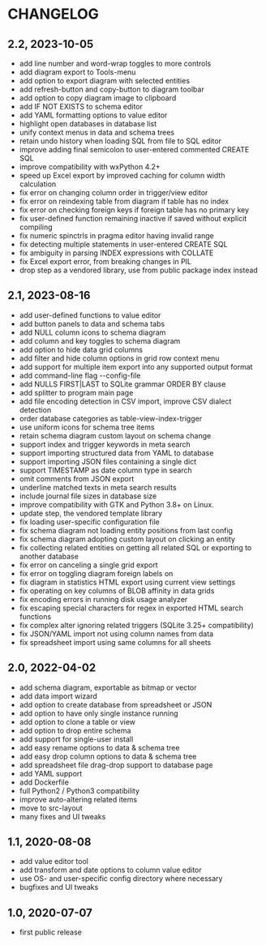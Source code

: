 CHANGELOG
=========

2.2, 2023-10-05
---------------
- add line number and word-wrap toggles to more controls
- add diagram export to Tools-menu
- add option to export diagram with selected entities
- add refresh-button and copy-button to diagram toolbar
- add option to copy diagram image to clipboard
- add IF NOT EXISTS to schema editor
- add YAML formatting options to value editor
- highlight open databases in database list
- unify context menus in data and schema trees
- retain undo history when loading SQL from file to SQL editor
- improve adding final semicolon to user-entered commented CREATE SQL
- improve compatibility with wxPython 4.2+
- speed up Excel export by improved caching for column width calculation
- fix error on changing column order in trigger/view editor
- fix error on reindexing table from diagram if table has no index
- fix error on checking foreign keys if foreign table has no primary key
- fix user-defined function remaining inactive if saved without explicit compiling
- fix numeric spinctrls in pragma editor having invalid range
- fix detecting multiple statements in user-entered CREATE SQL
- fix ambiguity in parsing INDEX expressions with COLLATE
- fix Excel export error, from breaking changes in PIL
- drop step as a vendored library, use from public package index instead


2.1, 2023-08-16
---------------
- add user-defined functions to value editor
- add button panels to data and schema tabs
- add NULL column icons to schema diagram
- add column and key toggles to schema diagram
- add option to hide data grid columns
- add filter and hide column options in grid row context menu
- add support for multiple item export into any supported output format
- add command-line flag --config-file
- add NULLS FIRST|LAST to SQLite grammar ORDER BY clause
- add splitter to program main page
- add file encoding detection in CSV import, improve CSV dialect detection
- order database categories as table-view-index-trigger
- use uniform icons for schema tree items
- retain schema diagram custom layout on schema change
- support index and trigger keywords in meta search
- support importing structured data from YAML to database
- support importing JSON files containing a single dict
- support TIMESTAMP as date column type in search
- omit comments from JSON export
- underline matched texts in meta search results
- include journal file sizes in database size
- improve compatibility with GTK and Python 3.8+ on Linux.
- update step, the vendored template library
- fix loading user-specific configuration file
- fix schema diagram not loading entity positions from last config
- fix schema diagram adopting custom layout on clicking an entity
- fix collecting related entities on getting all related SQL or exporting to another database
- fix error on canceling a single grid export
- fix error on toggling diagram foreign labels on
- fix diagram in statistics HTML export using current view settings
- fix operating on key columns of BLOB affinity in data grids
- fix encoding errors in running disk usage analyzer
- fix escaping special characters for regex in exported HTML search functions
- fix complex alter ignoring related triggers (SQLite 3.25+ compatibility)
- fix JSON/YAML import not using column names from data
- fix spreadsheet import using same columns for all sheets


2.0, 2022-04-02
---------------
- add schema diagram, exportable as bitmap or vector
- add data import wizard
- add option to create database from spreadsheet or JSON
- add option to have only single instance running
- add option to clone a table or view
- add option to drop entire schema
- add support for single-user install
- add easy rename options to data & schema tree
- add easy drop column options to data & schema tree
- add spreadsheet file drag-drop support to database page
- add YAML support
- add Dockerfile
- full Python2 / Python3 compatibility
- improve auto-altering related items
- move to src-layout
- many fixes and UI tweaks


1.1, 2020-08-08
---------------
- add value editor tool
- add transform and date options to column value editor
- use OS- and user-specific config directory where necessary
- bugfixes and UI tweaks


1.0, 2020-07-07
---------------
- first public release
